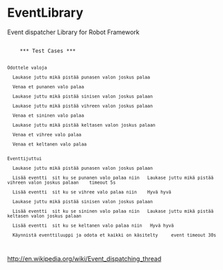 EventLibrary
============

Event dispatcher Library for Robot Framework

<code>
    *** Test Cases ***

    Odottele valoja

      Laukase juttu mikä pistää punasen valon joskus palaa

      Venaa et punanen valo palaa
      
      Laukase juttu mikä pistää sinisen valon joskus palaan
      
      Laukase juttu mikä pistää vihreen valon joskus palaan
      
      Venaa et sininen valo palaa
      
      Laukase juttu mikä pistää keltasen valon joskus palaan
      
      Venaa et vihree valo palaa
      
      Venaa et keltanen valo palaa


    Eventtijuttui
      
      Laukase juttu mikä pistää punasen valon joskus palaan
      
      Lisää eventti  sit ku se punanen valo palaa niin   Laukase juttu mikä pistää vihreen valon joskus palaan    timeout 5s
      
      Lisää eventti  sit ku se vihree valo palaa niin    Hyvä hyvä
      
      Laukase juttu mikä pistää sinisen valon joskus palaan
      
      Lisää eventti  sit ku se sininen valo palaa niin   Laukase juttu mikä pistää keltasen valon joskus palaan
      
      Lisää eventti  sit ku se keltanen valo palaa niin   Hyvä hyvä
      
      Käynnistä eventtiluuppi ja odota et kaikki on käsitelty     event timeout 30s
</code>

http://en.wikipedia.org/wiki/Event_dispatching_thread
